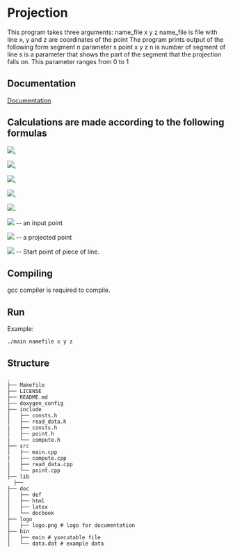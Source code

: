 # Projection
This program takes three arguments: name_file x y z name_file is file with line x, y and z are coordinates of
the point The program prints output of the following form segment n parameter s point x y z n is number of segment
of line s is a parameter that shows the part of the segment that the projection falls on. This parameter ranges from
0 to 1
## Documentation

[Documentation](http://95.182.120.139:8000)

## Calculations are made according to the following formulas
<img src="https://render.githubusercontent.com/render/math?math=x_2 (y_2) (z_2) = x_1 (y_1) (z_1) - P \cos(\alpha) (\cos(\beta)) (\cos(\gamma))">, 

<img src="https://render.githubusercontent.com/render/math?math=P = \frac{MM_1(x_1 - x_0) + MM_2(y_1 - y_0) + MM_3(z_1 - z_0)}{\sqrt{MM_1^2 + MM_2^2 + MM_3^2}}">, 

<img src="https://render.githubusercontent.com/render/math?math=\cos(\alpha) = \frac{MM_1}{\sqrt{MM_1^2 + MM_2^2 + MM_3^2}}">, 

<img src="https://render.githubusercontent.com/render/math?math=\cos(\beta) = \frac{MM_2}{\sqrt{MM_1^2 + MM_2^2 + MM_3^2}}">, 

<img src="https://render.githubusercontent.com/render/math?math=\cos(\gamma) = \frac{MM_3}{\sqrt{MM_1^2 + MM_2^2 + MM_3^2}}">.

<img src="https://render.githubusercontent.com/render/math?math=O(x_1, y_1, z_1)"> -- an input point

<img src="https://render.githubusercontent.com/render/math?math=O(x_2, y_2, z_2)"> -- a projected point

<img src="https://render.githubusercontent.com/render/math?math=O(x_0, y_0, z_0)"> -- Start point of piece of line. 

## Сompiling
gcc compiler is required to compile.

## Run
Example:

```./main namefile x y z ```

## Structure
```
.
├── Makefile
├── LICENSE
├── README.md
├── doxygen_config
├── include
│   ├── consts.h
│   ├── read_data.h
|   ├── consts.h
│   ├── point.h
|   └── compute.h
├── src
│   ├── main.cpp
|   ├── compute.cpp
|   ├── read_data.cpp
│   └── point.cpp
├── lib
  ├── 
├── doc                 
│   ├── def             
│   ├── html             
│   ├── latex            
│   └── docbook
├── logo                 
│   ├── logo.png # logo for documentation            
├── bin
│   ├── main # уxecutable file
│   └── data.dat # example data
```
